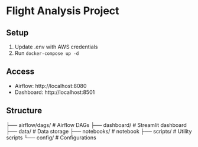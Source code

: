 # Flight Analysis Project

## Setup
1. Update .env with AWS credentials
2. Run `docker-compose up -d`

## Access
- Airflow: http://localhost:8080
- Dashboard: http://localhost:8501

## Structure
├── airflow/dags/    # Airflow DAGs
├── dashboard/       # Streamlit dashboard
├── data/            # Data storage
├── notebooks/       # notebook
├── scripts/         # Utility scripts
└── config/          # Configurations
